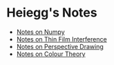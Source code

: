 # Heiegg's Notes


- [Notes on Numpy](numpy.html)
- [Notes on Thin Film Interference](EMwave.html)
- [Notes on Perspective Drawing](perspective-drawing.html)
- [Notes on Colour Theory](colour.html)